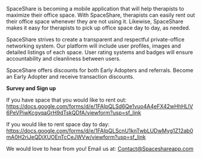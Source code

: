 SpaceShare is becoming a mobile application that will help therapists to maximize their office space.  With SpaceShare, therapists can easily rent out their office space whenever they are not using it. Likewise, SpaceShare makes it easy for therapists to pick up office space day to day, as needed.

SpaceShare strives to create a transparent and respectful private-office networking system. Our platform will include user profiles, images and detailed listings of each space. User rating systems and badges will ensure accountability and cleanliness between users.

SpaceShare offers discounts for both Early Adopters and referrals.  Become an Early Adopter and receive transaction discounts.



**Survey and Sign up**

If you have space that you would like to rent out: https://docs.google.com/forms/d/e/1FAIpQLSd6Qe1vuo4A4eFX42wHhHLlV6PeVPiwKcgyqaGrH9dTskQDfA/viewform?usp=sf_link

If you would like to rent space day to day: 
https://docs.google.com/forms/d/e/1FAIpQLScnU1knTwbLUDwMyg1Z12ab0mA0H2riJeQDiXUOEnTcCeJWVw/viewform?usp=sf_link

We would love to hear from you! Email us at: Contact@Spaceshareapp.com

